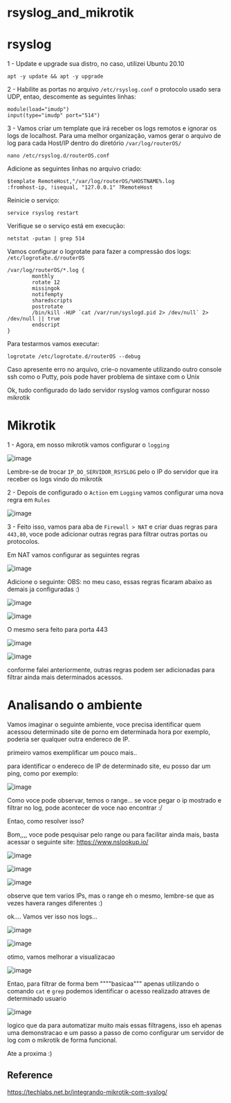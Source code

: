 # rsyslog_and_mikrotik

# rsyslog

1 - Update e upgrade sua distro, no caso, utilizei Ubuntu 20.10

`apt -y update && apt -y upgrade`

2 - Habilite as portas no arquivo `/etc/rsyslog.conf` o protocolo usado sera UDP, entao, descomente as seguintes linhas: 

```
module(load="imudp")
input(type="imudp" port="514")
```

3 - Vamos criar um template que irá receber os logs remotos e ignorar os logs de localhost. Para uma melhor organização, vamos gerar o arquivo de log para cada Host/IP dentro do diretório `/var/log/routerOS/`

`nano /etc/rsyslog.d/routerOS.conf`

Adicione as seguintes linhas no arquivo criado:

```
$template RemoteHost,"/var/log/routerOS/%HOSTNAME%.log
:fromhost-ip, !isequal, "127.0.0.1" ?RemoteHost
```

Reinicie o serviço: 

`service rsyslog restart`

Verifique se o serviço está em execução:

`netstat -putan | grep 514`

Vamos configurar o logrotate para fazer a compressão dos logs: `/etc/logrotate.d/routerOS`

```
/var/log/routerOS/*.log {
        monthly
        rotate 12
        missingok
        notifempty
        sharedscripts
        postrotate
        /bin/kill -HUP `cat /var/run/syslogd.pid 2> /dev/null` 2> /dev/null || true
        endscript
}
```

Para testarmos vamos executar: 

`logrotate /etc/logrotate.d/routerOS --debug`

Caso apresente erro no arquivo, crie-o novamente utilizando outro console ssh como o Putty, pois pode haver problema de sintaxe com o Unix

Ok, tudo configurado do lado servidor rsyslog vamos configurar nosso mikrotik

# Mikrotik

1 - Agora, em nosso mikrotik vamos configurar o `logging`

![image](https://user-images.githubusercontent.com/37910997/151671058-de304ef1-44e9-43bd-ab0b-ca890fbbe3b2.png)

Lembre-se de trocar `IP_DO_SERVIDOR_RSYSLOG` pelo o IP do servidor que ira receber os logs vindo do mikrotik

2 - Depois de configurado o `Action` em `Logging` vamos configurar uma nova regra em `Rules`

![image](https://user-images.githubusercontent.com/37910997/151671168-f5dfc0bf-2f09-4ec5-8ba3-8056eba46c48.png)

3 - Feito isso, vamos para aba de `Firewall > NAT` e criar duas regras para `443,80`, voce pode adicionar outras regras para filtrar outras portas ou protocolos.

Em NAT vamos configurar as seguintes regras

![image](https://user-images.githubusercontent.com/37910997/151671281-a4ebbab8-faec-40ca-ba99-6c9cea77e3b6.png)

Adicione o seguinte: OBS: no meu caso, essas regras ficaram abaixo as demais ja configuradas :)

![image](https://user-images.githubusercontent.com/37910997/151671328-9c1b441b-81d9-475d-9650-f537cdf27b57.png)

![image](https://user-images.githubusercontent.com/37910997/151671337-86eb8017-0bf5-43c3-b438-44d92dedbd2b.png)

O mesmo sera feito para porta 443 

![image](https://user-images.githubusercontent.com/37910997/151671411-e449106b-1306-4632-8b2b-9e787e915441.png)

![image](https://user-images.githubusercontent.com/37910997/151671425-080fa12d-bda2-4bcd-bd72-74b80adec94c.png)

conforme falei anteriormente, outras regras podem ser adicionadas para filtrar ainda mais determinados acessos.

# Analisando o ambiente

Vamos imaginar o seguinte ambiente, voce precisa identificar quem acessou determinado site de porno em determinada hora por exemplo, poderia ser qualquer outra endereco de IP.

primeiro vamos exemplificar um pouco mais..

para identificar o endereco de IP de determinado site, eu posso dar um ping, como por exemplo:

![image](https://user-images.githubusercontent.com/37910997/151671946-142f0f88-e053-4e1a-9470-d27c53e81965.png)

Como voce pode observar, temos o range... se voce pegar o ip mostrado e filtrar no log, pode acontecer de voce nao encontrar :/

Entao, como resolver isso?

Bom,,,, voce pode pesquisar pelo range ou para facilitar ainda mais, basta acessar o seguinte site: https://www.nslookup.io/

![image](https://user-images.githubusercontent.com/37910997/151672007-8d92fd5a-26b7-4413-806a-777466881e6e.png)

![image](https://user-images.githubusercontent.com/37910997/151672289-a00270e3-dd5a-4ef0-b61b-8aedfcb62f71.png)

![image](https://user-images.githubusercontent.com/37910997/151672310-e87221f0-c843-44ad-a0e5-f5fe59dfebc4.png)

observe que tem varios IPs, mas o range eh o mesmo, lembre-se que as vezes havera ranges diferentes :)

ok.... Vamos ver isso nos logs...

![image](https://user-images.githubusercontent.com/37910997/151672463-596f0094-8873-4d16-8ca5-0254d7e670c5.png)

![image](https://user-images.githubusercontent.com/37910997/151672045-132b119c-ce2b-4dd8-8036-e7e1051b38b8.png)

otimo, vamos melhorar a visualizacao 

![image](https://user-images.githubusercontent.com/37910997/151672087-ecfebd9a-3763-4702-90d2-0b969eb9d941.png)
 
Entao, para filtrar de forma bem """"basicaa""" apenas utilizando o comando `cat` e `grep` podemos identificar o acesso realizado atraves de determinado usuario

![image](https://user-images.githubusercontent.com/37910997/151672142-fd457817-2203-4605-9396-e11351c23205.png)

logico que da para automatizar muito mais essas filtragens, isso eh apenas uma demonstracao e um passo a passo de como configurar um servidor de log com o mikrotik de forma funcional.


Ate a proxima :)


## Reference

https://techlabs.net.br/integrando-mikrotik-com-syslog/
